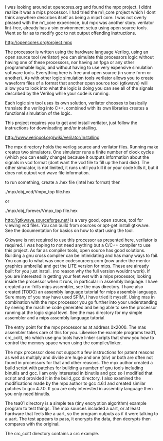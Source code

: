 
I was looking around at opencores.org and found the mpx project.  I
didnt realize it was a mips processor.  I had tried the m1_core project
which I dont think anywhere describes itself as being a mips1 core.  I
was not overly pleased with the m1_core experience, but mpx was another
story.  verilator lint-free, already has a sim environment setup using
open source tools.  Went so far as to modify gcc to not output offending
instructions.

http://opencores.org/project,mpx

The processor is written using the hardware language Verilog, using an
open source tool (verilator) you can simulate this processors logic
without having one of these processors, nor having an fpga or any other
programmable logic, and without having to use very expensive simulation
software tools.  Everything here is free and open source (in some form
or another).  As with other logic simulation tools verilator allows you
to create waveform files of a format that another open source tool
(gtkwave) will allow you to look into what the logic is doing you can
see all of the signals described by the Verilog while your code is
running.

Each logic sim tool uses its own solution, verilator chooses to basically
translate the verilog into C++, combined with its own libraries creates
a functional simulation of the logic.

This project requires you to get and install verilator, just follow the
instructions for downloading and/or installing.

http://www.veripool.org/wiki/verilator/Installing

The mpx directory holds the verilog source and verilator files.  Running
make creates two simulators.  One simulator runs a finite number of
clock cycles (which you can easily change) because it outputs information
about the signals in vcd format (dont want the vcd file to fill up the
hard disk).  The other simulator, is not limited, it runs until you
kill it or your code kills it, but it does not output vcd wave file
information.

to run something, create a .hex file (intel hex format) then

./mpx/obj_vcd/Vmpx_top file.hex

or

./mpx/obj_forever/Vmpx_top file.hex

http://gtkwave.sourceforge.net/ is a very good, open source, tool for
viewing vcd files.  You can build from sources or apt-get install gtkwave.
See the documentation for basics on how to start using the tool.

Gtkwave is not required to use this processor as presented here,
verilator is required.  I was hoping to not need anything but a C/C++
compiler to use this project.  As far as compiler tools, open source has
good solutions.  Building a gnu cross compiler can be intimidating and
has many ways to fail.  You can go to what was once codesourcery.com
(now under the mentor graphics umbrella) and get the LITE version for
mips.  These are already built for you just install.  (no reason why
the full version wouldnt work).  If you are interested in getting your
feet wet with a mips processor, looking inside the processor when it runs,
in particular in assembly language.  I have created a no-frills mips
assembler, see the mas directory.  I have also created (TODO) an assembly
language tutorial for mips assembly language.  Sure many of you may have
used SPIM, I have tried it myself.  Using mas in combination with the
mpx processor you go further into your understanding by seeing the machine
code generated and being able to see the processor running at the logic
signal level.  See the mas directory for my simple assembler and a mips
assembly language tutorial.

The entry point for the mpx processor as at address 0x2000.  The mas
assembler takes care of this for you.  Likewise the example programs
tea01, crc_ccitt, etc which use gnu tools have linker scripts that show
you how to control the memory space when using the compiler/linker.

The mpx processor does not support a few instructions for patent reasons
as well as multiply and divide are huge and one (div) or both are often
not found in processors for that and other reasons.  The mpx author
created a build script with patches for building a number of gnu tools
including binutils and gcc.  I am only interested in binutils and gcc
so I modified that script and provided it in the build_gcc directory.
I also examined the modifications made by the mpx author to gcc 4.6.1
and created similar patches to gcc 4.7.0.  If you are only interested in
assembly language then you only need binutils.

The tea01 directory is a simple tea (tiny encryption algorithm) example
program to test things.  The mpx sources included a uart, or at least
hardware that feels like a uart, so the program outputs as if it were
talking to a uart.  The test appears to pass, it encrypts the data, then
decrypts then compares with the original.

The crc_ccitt directory contains a crc example.
